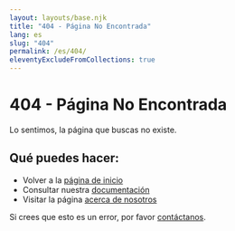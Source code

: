 ```yaml
---
layout: layouts/base.njk
title: "404 - Página No Encontrada"
lang: es
slug: "404"
permalink: /es/404/
eleventyExcludeFromCollections: true
---
```


# 404 - Página No Encontrada

Lo sentimos, la página que buscas no existe.

## Qué puedes hacer:

- Volver a la [página de inicio](/es/)
- Consultar nuestra [documentación](/es/docs/)
- Visitar la página [acerca de nosotros](/es/about/)

Si crees que esto es un error, por favor [contáctanos](mailto:support@example.com).